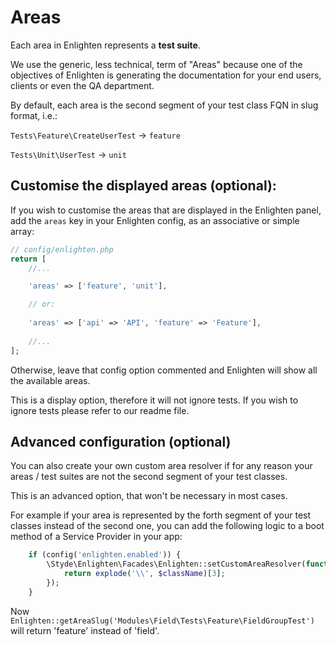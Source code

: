 # Areas

Each area in Enlighten represents a **test suite**.

We use the generic, less technical, term of "Areas" because one of the objectives of Enlighten
is generating the documentation for your end users, clients or even the QA department.

By default, each area is the second segment of your test class FQN in slug format, i.e.:

`Tests\Feature\CreateUserTest` -> `feature`

`Tests\Unit\UserTest` -> `unit`

## Customise the displayed areas (optional):

If you wish to customise the areas that are displayed in the Enlighten panel, add the `areas` key in your Enlighten config, as an associative or simple array:

```php
// config/enlighten.php
return [
    //...

    'areas' => ['feature', 'unit'],

    // or:
    
    'areas' => ['api' => 'API', 'feature' => 'Feature'],
    
    //...
];
```

Otherwise, leave that config option commented and Enlighten will show all the available areas.

This is a display option, therefore it will not ignore tests. If you wish to ignore tests please refer to our readme file.

## Advanced configuration (optional)

You can also create your own custom area resolver if for any reason your areas / test suites are not the second segment of your test classes.

This is an advanced option, that won't be necessary in most cases.

For example if your area is represented by the forth segment of your test classes instead of the second one, you can add the following logic to a boot method of a Service Provider in your app:

```php
    if (config('enlighten.enabled')) {
        \Styde\Enlighten\Facades\Enlighten::setCustomAreaResolver(function ($className) {
            return explode('\\', $className)[3];
        });   
    }
```

Now `Enlighten::getAreaSlug('Modules\Field\Tests\Feature\FieldGroupTest')` will return 'feature' instead of 'field'.
